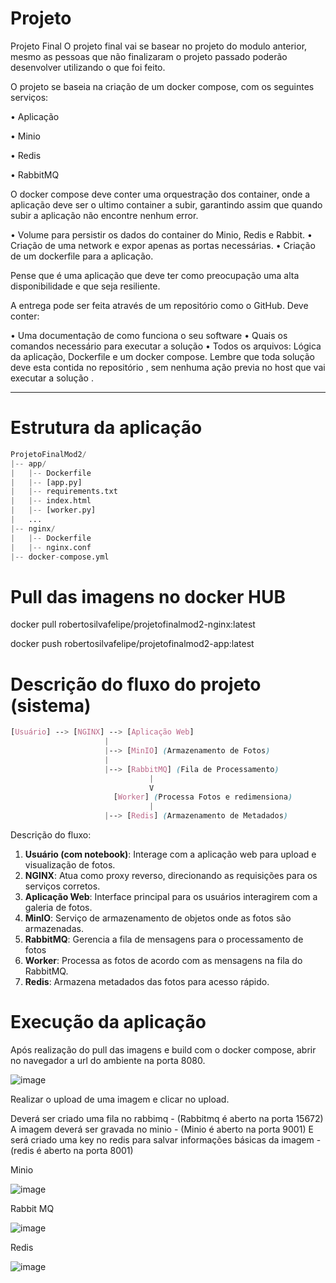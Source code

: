 # Projeto 

Projeto Final
O projeto final vai se basear no projeto do modulo anterior, mesmo as pessoas que não finalizaram o projeto passado poderão desenvolver utilizando o que foi feito.

O projeto se baseia na criação de um docker compose, com os seguintes serviços:

• Aplicação

• Minio

• Redis

• RabbitMQ

O docker compose deve conter uma orquestração dos container, onde a aplicação deve ser o ultimo container a subir, garantindo assim que quando subir a aplicação não encontre nenhum error.

• Volume para persistir os dados do container do Minio, Redis e Rabbit.
• Criação de uma network e expor apenas as portas necessárias.
• Criação de um dockerfile para a aplicação.

Pense que é uma aplicação que deve ter como preocupação uma alta disponibilidade e que seja resiliente.

A entrega pode ser feita através de um repositório como o GitHub. Deve conter:

• Uma documentação de como funciona o seu software
• Quais os comandos necessário para executar a solução
• Todos os arquivos: Lógica da aplicação, Dockerfile e um docker compose.
Lembre que toda solução deve esta contida no repositório , sem nenhuma ação previa no host que vai executar a solução .



----

# Estrutura da aplicação


```python
ProjetoFinalMod2/
|-- app/
|   |-- Dockerfile
|   |-- [app.py]
|   |-- requirements.txt
|   |-- index.html
|   |-- [worker.py]
|   ...
|-- nginx/
|   |-- Dockerfile
|   |-- nginx.conf
|-- docker-compose.yml
```




# Pull das imagens no docker HUB

docker pull robertosilvafelipe/projetofinalmod2-nginx:latest

docker push robertosilvafelipe/projetofinalmod2-app:latest


# Descrição do fluxo do projeto (sistema)

```scss
[Usuário] --> [NGINX] --> [Aplicação Web]
                     |
                     |--> [MinIO] (Armazenamento de Fotos)
                     |
                     |--> [RabbitMQ] (Fila de Processamento)
                               |
                               V
                       [Worker] (Processa Fotos e redimensiona)
                               |
                     |--> [Redis] (Armazenamento de Metadados)

```

Descrição do fluxo:
                     

1. **Usuário (com notebook)**: Interage com a aplicação web para upload e visualização de fotos.
2. **NGINX**: Atua como proxy reverso, direcionando as requisições para os serviços corretos.
3. **Aplicação Web**: Interface principal para os usuários interagirem com a galeria de fotos.
4. **MinIO**: Serviço de armazenamento de objetos onde as fotos são armazenadas.
5. **RabbitMQ**: Gerencia a fila de mensagens para o processamento de fotos
6. **Worker**: Processa as fotos de acordo com as mensagens na fila do RabbitMQ.
7. **Redis**: Armazena metadados das fotos para acesso rápido.


# Execução da aplicação 

Após realização do pull das imagens e build com o docker compose, abrir no navegador a url do ambiente na porta 8080.

![image](https://github.com/robertosilvafelipe/projetofinalmodulo2/assets/101230256/6666b72a-c2c9-4011-bba3-c02e7f2d1560)

Realizar  o upload de uma imagem e clicar no upload.

Deverá ser criado uma fila no rabbimq - (Rabbitmq é aberto na porta 15672)
A imagem deverá ser gravada no minio - (Minio é aberto na porta 9001)
E será criado uma key no redis para salvar informações básicas da imagem - (redis é aberto na porta 8001)


Minio 

![image](https://github.com/robertosilvafelipe/projetofinalmodulo2/assets/101230256/76f783c2-fc81-4b44-bbae-bac6825674a6)


Rabbit MQ 

![image](https://github.com/robertosilvafelipe/projetofinalmodulo2/assets/101230256/d8cffaac-5338-42ed-85c9-10aa16d09364)


Redis 

![image](https://github.com/robertosilvafelipe/projetofinalmodulo2/assets/101230256/94f5dcc3-7fd1-42d0-9f83-90f23d3b557e)
